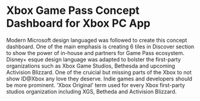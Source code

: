 # Xbox Game Pass Concept Dashboard for Xbox PC App

Modern Microsoft design languaged was followed to create this concept dashboard. 
One of the main emphasis is creating 6 tiles in Discover section to show the power of in-house and partners for Game Pass ecosystem.
Disney+ esque design language was adapted to bolster the first-party organizations such as Xbox Game Studios, Bethesda and upcoming Activision Blizzard.
One of the cruicial but missing parts of the Xbox to not show ID@Xbox any love they deserve. Indie games and developers should be more prominent.
'Xbox Original' term used for every Xbox first-party studios organization including XGS, Betheda and Activision Blizzard.
